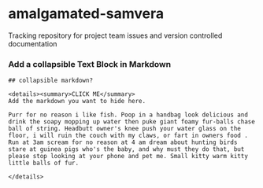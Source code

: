 # amalgamated-samvera
Tracking repository for project team issues and version controlled documentation

### Add a collapsible Text Block in Markdown
```
## collapsible markdown?

<details><summary>CLICK ME</summary>
Add the markdown you want to hide here.

Purr for no reason i like fish. Poop in a handbag look delicious and drink the soapy mopping up water then puke giant foamy fur-balls chase ball of string. Headbutt owner's knee push your water glass on the floor, i will ruin the couch with my claws, or fart in owners food . Run at 3am scream for no reason at 4 am dream about hunting birds stare at guinea pigs who's the baby, and why must they do that, but please stop looking at your phone and pet me. Small kitty warm kitty little balls of fur. 

</details>
```
